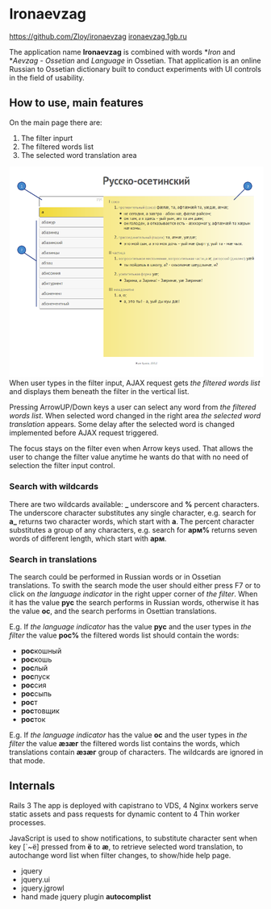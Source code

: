 # Ironaevzag 

https://github.com/Zloy/ironaevzag
[ironaevzag.1gb.ru](http://ironaevzag.1gb.ru)

The application name **Ironaevzag** is combined with words **Iron* and **Aevzag* - *Ossetian* and *Language* in Ossetian. That application is an online Russian to Ossetian dictionary built to conduct experiments with UI controls in the field of usability.


## How to use, main features

On the main page there are: 

1. The filter inpurt 
2. The filtered words list
3. The selected word translation area

![Скриншот страницы словаря](https://github.com/Zloy/ironaevzag/blob/master/doc/dict_layout.png?raw=true)
When user types in the filter input, AJAX request gets *the filtered words list* and displays them beneath the filter in the vertical list.

Pressing ArrowUP/Down keys a user can select any word from *the filtered words list*. When selected word changed in the right area *the selected word translation* appears. Some delay after the selected word is changed implemented before AJAX request triggered.

The focus stays on the filter even when Arrow keys used. That allows the user to change the filter value anytime he wants do that with no need of selection the filter input control. 


### Search with wildcards

There are two wildcards available: **_** underscore and **%** percent characters. 
The underscore character substitutes any single character, e.g. search for **а_** returns two character words, which start with **а**.
The percent character substitutes a group of any characters, e.g. search for **арм%** returns seven words of different length, which start with **арм**.


### Search in translations

The search could be performed in Russian words or in Ossetian translations. To swith the search mode the user should either press F7 or to click on *the language indicator* in the right upper corner of *the filter*. When it has the value **рус** the search performs in Russian words, otherwise it has the value **ос**, and the search performs in Osettian translations.

E.g. If *the language indicator* has the value **рус** and the user types in *the filter* the value **рос%** the filtered words list should contain the words:
  * **рос**кошный
  * **рос**кошь
  * **рос**лый
  * **рос**пуск
  * **рос**сия
  * **рос**сыпь
  * **рос**т
  * **рос**товщик
  * **рос**ток

E.g. If *the language indicator* has the value **ос** and the user types in *the filter* the value **æзæг** the filtered words list contains the words, which translations contain **æзæг** group of characters. The wildcards are ignored in that mode.


## Internals

Rails 3 
The app is deployed with capistrano to VDS, 4 Nginx workers serve static assets and pass requests for dynamic content to 4 Thin worker processes.

JavaScript is used to show notifications, to substitute character sent when key [`~ё] pressed from **ё** to **æ**, to retrieve selected word translation, to autochange word list when filter changes, to show/hide help page.
  * jquery 
  * jquery.ui
  * jquery.jgrowl
  * hand made jquery plugin **autocomplist**
